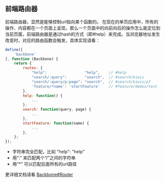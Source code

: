 ## 前端路由器
前端路由器，显然是能够控制url指向某个函数的。
在现在的单页应用中，所有的操作、内容都在一个页面上呈现，那么一个页面中的向前向后的操作怎么能定位到当前页面，前端路由器是通过hash的方式（即#help）来完成。当浏览器地址发生改变时，对应的路由函数会触发，具体实现请看：

```js
define([
    'backbone'
], function (Backbone) {
    return {
        routes: {
            "help":                 "help",    // #help
            "search/:query":        "search",  // #search/kiwis
            "search/:query/p:page": "search",  // #search/kiwis/p7
            'feature/*name': 'startFeature'    // #feature/demos/test
        },
        help: function() {
            ...
        },
        search: function(query, page) {
            ...
        },
        startFeature: function(name) {
            ...
        },
    };
});
```

- 字符串完全匹配，比如 "help": "help"
- 用“:” 来匹配两个“/”之间的字符串
- 用“*” 可以匹配后面所有的url路径

更详细文档请看 [Backbone#Router](http://backbonejs.org/#Router)